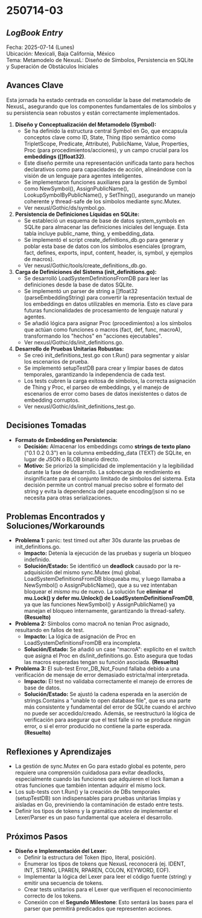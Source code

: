 # **250714-03** 

## *LogBook Entry*

Fecha: 2025-07-14 (Lunes)  
Ubicación: Mexicali, Baja California, México  
Tema: Metamodelo de NexusL: Diseño de Símbolos, Persistencia en SQLite y Superación de Obstáculos Iniciales

## **Avances Clave**

Esta jornada ha estado centrada en consolidar la base del metamodelo de NexusL, asegurando que los componentes fundamentales de los símbolos y su persistencia sean robustos y están correctamente implementados.

1. **Diseño y Conceptualización del Metamodelo (Symbol):**  
   * Se ha definido la estructura central Symbol en Go, que encapsula conceptos clave como ID, State, Thing (tipo semántico como TripletScope, Predicate, Attribute), PublicName, Value, Properties, Proc (para procedimientos/acciones), y un campo crucial para los **embeddings (\[\]float32)**.  
   * Este diseño permite una representación unificada tanto para hechos declarativos como para capacidades de acción, alineándose con la visión de un lenguaje para agentes inteligentes.  
   * Se implementaron funciones auxiliares para la gestión de Symbol como NewSymbol(), AssignPublicName(), LookupSymbolByPublicName(), y SetThing(), asegurando un manejo coherente y thread-safe de los símbolos mediante sync.Mutex.  
   * Ver nexusl/Gothic/ds/symbol.go.  
2. **Persistencia de Definiciones Líquidas en SQLite:**  
   * Se estableció un esquema de base de datos system\_symbols en SQLite para almacenar las definiciones iniciales del lenguaje. Esta tabla incluye public\_name, thing, y embedding\_data.  
   * Se implementó el script create\_definitions\_db.go para generar y poblar esta base de datos con los símbolos esenciales (program, fact, defines, exports, input, content, header, is, symbol, y ejemplos de macros).  
   * Ver nexusl/Gothic/tools/create\_definitions\_db.go.  
3. **Carga de Definiciones del Sistema (init\_definitions.go):**  
   * Se desarrolló LoadSystemDefinitionsFromDB para leer las definiciones desde la base de datos SQLite.  
   * Se implementó un parser de string a \[\]float32 (parseEmbeddingString) para convertir la representación textual de los embeddings en datos utilizables en memoria. Esto es clave para futuras funcionalidades de procesamiento de lenguaje natural y agentes.  
   * Se añadió lógica para asignar Proc (procedimientos) a los símbolos que actúan como funciones o macros (fact, def, func, macroA), transformando los "hechos" en "acciones ejecutables".  
   * Ver nexusl/Gothic/ds/init\_definitions.go.  
4. **Desarrollo de Pruebas Unitarias Robustas:**  
   * Se creó init\_definitions\_test.go con t.Run() para segmentar y aislar los escenarios de prueba.  
   * Se implementó setupTestDB para crear y limpiar bases de datos temporales, garantizando la independencia de cada test.  
   * Los tests cubren la carga exitosa de símbolos, la correcta asignación de Thing y Proc, el parseo de embeddings, y el manejo de escenarios de error como bases de datos inexistentes o datos de embedding corruptos.  
   * Ver nexusl/Gothic/ds/init\_definitions\_test.go.

## **Decisiones Tomadas**

* **Formato de Embedding en Persistencia:**  
  * **Decisión:** Almacenar los embeddings como **strings de texto plano** ("0.1 0.2 0.3") en la columna embedding\_data (TEXT) de SQLite, en lugar de JSON o BLOB binario directo.  
  * **Motivo:** Se priorizó la simplicidad de implementación y la legibilidad durante la fase de desarrollo. La sobrecarga de rendimiento es insignificante para el conjunto limitado de símbolos del sistema. Esta decisión permite un control manual preciso sobre el formato del string y evita la dependencia del paquete encoding/json si no se necesita para otras serializaciones.

## **Problemas Encontrados y Soluciones/Workarounds**

* **Problema 1:** panic: test timed out after 30s durante las pruebas de init\_definitions.go.  
  * **Impacto:** Detenía la ejecución de las pruebas y sugería un bloqueo indefinido.  
  * **Solución/Estado:** Se identificó un **deadlock** causado por la re-adquisición del mismo sync.Mutex (mu) global. LoadSystemDefinitionsFromDB bloqueaba mu, y luego llamaba a NewSymbol() o AssignPublicName(), que a su vez intentaban bloquear el *mismo* mu de nuevo. La solución fue **eliminar el mu.Lock() y defer mu.Unlock() de LoadSystemDefinitionsFromDB**, ya que las funciones NewSymbol() y AssignPublicName() ya manejan el bloqueo internamente, garantizando la thread-safety. **(Resuelto)**  
* **Problema 2:** Símbolos como macroA no tenían Proc asignado, resultando en fallos de test.  
  * **Impacto:** La lógica de asignación de Proc en LoadSystemDefinitionsFromDB era incompleta.  
  * **Solución/Estado:** Se añadió un case "macroA": explícito en el switch que asigna el Proc en ds/init\_definitions.go. Esto asegura que todas las macros esperadas tengan su función asociada. **(Resuelto)**  
* **Problema 3:** El sub-test Error\_DB\_Not\_Found fallaba debido a una verificación de mensaje de error demasiado estricta/mal interpretada.  
  * **Impacto:** El test no validaba correctamente el manejo de errores de base de datos.  
  * **Solución/Estado:** Se ajustó la cadena esperada en la aserción de strings.Contains a "unable to open database file", que es una parte más consistente y fundamental del error de SQLite cuando el archivo no puede ser accedido/creado. Además, se reestructuró la lógica de verificación para asegurar que el test falle si no se produce ningún error, o si el error producido no contiene la parte esperada. **(Resuelto)**

## **Reflexiones y Aprendizajes**

* La gestión de sync.Mutex en Go para estado global es potente, pero requiere una comprensión cuidadosa para evitar deadlocks, especialmente cuando las funciones que adquieren el lock llaman a otras funciones que también intentan adquirir el mismo lock.  
* Los sub-tests con t.Run() y la creación de DBs temporales (setupTestDB) son indispensables para pruebas unitarias limpias y aisladas en Go, previniendo la contaminación de estado entre tests.  
* Definir los tipos de tokens y la gramática *antes* de implementar el Lexer/Parser es un paso fundamental que acelera el desarrollo.

## **Próximos Pasos**

* **Diseño e Implementación del Lexer:**  
  * Definir la estructura del Token (tipo, literal, posición).  
  * Enumerar los tipos de tokens que NexusL reconocerá (ej. IDENT, INT, STRING, LPAREN, RPAREN, COLON, KEYWORD, EOF).  
  * Implementar la lógica del Lexer para leer el código fuente (string) y emitir una secuencia de tokens.  
  * Crear tests unitarios para el Lexer que verifiquen el reconocimiento correcto de los tokens.  
  * Conexión con el **Segundo Milestone**: Esto sentará las bases para el parser que permitirá predicados que representen acciones.
